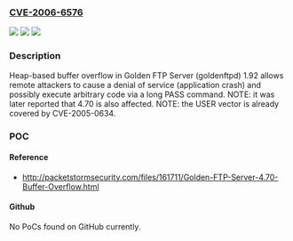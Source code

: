 ### [CVE-2006-6576](https://cve.mitre.org/cgi-bin/cvename.cgi?name=CVE-2006-6576)
![](https://img.shields.io/static/v1?label=Product&message=n%2Fa&color=blue)
![](https://img.shields.io/static/v1?label=Version&message=n%2Fa&color=blue)
![](https://img.shields.io/static/v1?label=Vulnerability&message=n%2Fa&color=brighgreen)

### Description

Heap-based buffer overflow in Golden FTP Server (goldenftpd) 1.92 allows remote attackers to cause a denial of service (application crash) and possibly execute arbitrary code via a long PASS command. NOTE: it was later reported that 4.70 is also affected.  NOTE: the USER vector is already covered by CVE-2005-0634.

### POC

#### Reference
- http://packetstormsecurity.com/files/161711/Golden-FTP-Server-4.70-Buffer-Overflow.html

#### Github
No PoCs found on GitHub currently.

